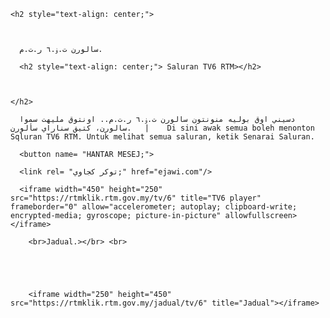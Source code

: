 <title>TV6</title/>

<head>

  <body>

    

    <h2 style="text-align: center;">

      

      سالورن ت.ۏ.٦ ر.ت.م.

      <h2 style="text-align: center;"> Saluran TV6 RTM></h2>

      

    </h2>

      دسيني اوق بوليه منونتون سالورن ت.ۏ.٦ ر.ت.م.. اونتوق مليهت سموا سالورن، كتيق سناراي سألورن.   |    Di sini awak semua boleh menonton Sqluran TV6 RTM. Untuk melihat semua saluran, ketik Senarai Saluran.

      <button name= "HANTAR MESEJ;">

      <link rel= "توكر كجاوي;" href="ejawi.com"/>

      <iframe width="450" height="250" src="https://rtmklik.rtm.gov.my/tv/6" title="TV6 player" frameborder="0" allow="accelerometer; autoplay; clipboard-write; encrypted-media; gyroscope; picture-in-picture" allowfullscreen></iframe>

        <br>Jadual.></br> <br>

        

        

        <iframe width="250" height="450" src="https://rtmklik.rtm.gov.my/jadual/tv/6" title="Jadual"></iframe>

